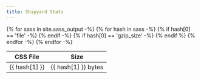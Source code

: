 ```yaml
---
title: Shipyard Stats
---
```


<table class="table">
  <thead>
    <tr>
      <th>CSS File</th>
      <th>Size</th>
    </tr>
  </thead>
  {% for sass in site.sass_output -%}
    <tr>
      {% for hash in sass -%}
        {% if hash[0] == 'file' -%}
          <td>{{ hash[1] }}</td>
        {% endif -%}
        {% if hash[0] == 'gzip_size' -%}
          <td>{{ hash[1] }} bytes</td>
        {% endif %}
      {% endfor -%}
    </tr>
  {% endfor -%}
</table>

